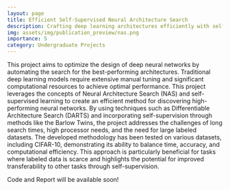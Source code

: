 ```yaml
---
layout: page
title: Efficient Self-Supervised Neural Architecture Search
description: Crafting deep learning architectures efficiently with self-supervised neural architecture search
img: assets/img/publication_preview/nas.png
importance: 5
category: Undergraduate Projects
---
```


 This project aims to optimize the design of deep neural networks by automating the search for the best-performing architectures. Traditional deep learning models require extensive manual tuning and significant computational resources to achieve optimal performance. This project leverages the concepts of Neural Architecture Search (NAS) and self-supervised learning to create an efficient method for discovering high-performing neural networks. By using techniques such as Differentiable Architecture Search (DARTS) and incorporating self-supervision through methods like the Barlow Twins, the project addresses the challenges of long search times, high processor needs, and the need for large labeled datasets. The developed methodology has been tested on various datasets, including CIFAR-10, demonstrating its ability to balance time, accuracy, and computational efficiency. This approach is particularly beneficial for tasks where labeled data is scarce and highlights the potential for improved transferability to other tasks through self-supervision.

 Code and Report will be available soon!
